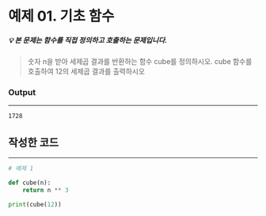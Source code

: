 # 예제 01. 기초 함수


##### 💡 본 문제는 함수를 직접 정의하고 호출하는 문제입니다.



> 숫자 n을 받아 세제곱 결과를 반환하는 함수 cube를 정의하시오. 
cube 함수를 호출하여 12의 세제곱 결과를 출력하시오
>

### Output
---

```
1728
```



## 작성한 코드
----

```python
# 예제 1

def cube(n):
    return n ** 3

print(cube(12))
```


</aside>